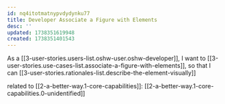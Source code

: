 ```yaml
---
id: nq4itotmatnypvdydynku77
title: Developer Associate a Figure with Elements
desc: ''
updated: 1738351619948
created: 1738351401543
---
```


As a [[3-user-stories.users-list.oshw-user.oshw-developer]],
I want to [[3-user-stories.use-cases-list.associate-a-figure-with-elements]],
so that I can [[3-user-stories.rationales-list.describe-the-element-visually]]

related to [[2-a-better-way.1-core-capabilities]]: [[2-a-better-way.1-core-capabilities.0-unidentified]]
